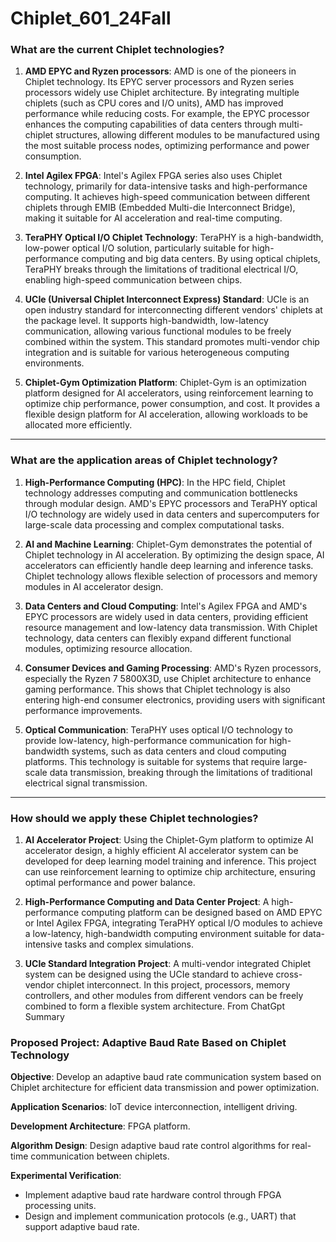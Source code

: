 # Chiplet_601_24Fall


### **What are the current Chiplet technologies?**

1. **AMD EPYC and Ryzen processors**: AMD is one of the pioneers in Chiplet technology. Its EPYC server processors and Ryzen series processors widely use Chiplet architecture. By integrating multiple chiplets (such as CPU cores and I/O units), AMD has improved performance while reducing costs. For example, the EPYC processor enhances the computing capabilities of data centers through multi-chiplet structures, allowing different modules to be manufactured using the most suitable process nodes, optimizing performance and power consumption.

2. **Intel Agilex FPGA**: Intel's Agilex FPGA series also uses Chiplet technology, primarily for data-intensive tasks and high-performance computing. It achieves high-speed communication between different chiplets through EMIB (Embedded Multi-die Interconnect Bridge), making it suitable for AI acceleration and real-time computing.

3. **TeraPHY Optical I/O Chiplet Technology**: TeraPHY is a high-bandwidth, low-power optical I/O solution, particularly suitable for high-performance computing and big data centers. By using optical chiplets, TeraPHY breaks through the limitations of traditional electrical I/O, enabling high-speed communication between chips.

4. **UCIe (Universal Chiplet Interconnect Express) Standard**: UCIe is an open industry standard for interconnecting different vendors' chiplets at the package level. It supports high-bandwidth, low-latency communication, allowing various functional modules to be freely combined within the system. This standard promotes multi-vendor chip integration and is suitable for various heterogeneous computing environments.

5. **Chiplet-Gym Optimization Platform**: Chiplet-Gym is an optimization platform designed for AI accelerators, using reinforcement learning to optimize chip performance, power consumption, and cost. It provides a flexible design platform for AI acceleration, allowing workloads to be allocated more efficiently.

---

### **What are the application areas of Chiplet technology?**

1. **High-Performance Computing (HPC)**: In the HPC field, Chiplet technology addresses computing and communication bottlenecks through modular design. AMD's EPYC processors and TeraPHY optical I/O technology are widely used in data centers and supercomputers for large-scale data processing and complex computational tasks.

2. **AI and Machine Learning**: Chiplet-Gym demonstrates the potential of Chiplet technology in AI acceleration. By optimizing the design space, AI accelerators can efficiently handle deep learning and inference tasks. Chiplet technology allows flexible selection of processors and memory modules in AI accelerator design.

3. **Data Centers and Cloud Computing**: Intel's Agilex FPGA and AMD's EPYC processors are widely used in data centers, providing efficient resource management and low-latency data transmission. With Chiplet technology, data centers can flexibly expand different functional modules, optimizing resource allocation.

4. **Consumer Devices and Gaming Processing**: AMD's Ryzen processors, especially the Ryzen 7 5800X3D, use Chiplet architecture to enhance gaming performance. This shows that Chiplet technology is also entering high-end consumer electronics, providing users with significant performance improvements.

5. **Optical Communication**: TeraPHY uses optical I/O technology to provide low-latency, high-performance communication for high-bandwidth systems, such as data centers and cloud computing platforms. This technology is suitable for systems that require large-scale data transmission, breaking through the limitations of traditional electrical signal transmission.

---

### **How should we apply these Chiplet technologies?**

1. **AI Accelerator Project**: Using the Chiplet-Gym platform to optimize AI accelerator design, a highly efficient AI accelerator system can be developed for deep learning model training and inference. This project can use reinforcement learning to optimize chip architecture, ensuring optimal performance and power balance.

2. **High-Performance Computing and Data Center Project**: A high-performance computing platform can be designed based on AMD EPYC or Intel Agilex FPGA, integrating TeraPHY optical I/O modules to achieve a low-latency, high-bandwidth computing environment suitable for data-intensive tasks and complex simulations.

3. **UCIe Standard Integration Project**: A multi-vendor integrated Chiplet system can be designed using the UCIe standard to achieve cross-vendor chiplet interconnect. In this project, processors, memory controllers, and other modules from different vendors can be freely combined to form a flexible system architecture.
From ChatGpt Summary


### **Proposed Project: Adaptive Baud Rate Based on Chiplet Technology**

**Objective**: Develop an adaptive baud rate communication system based on Chiplet architecture for efficient data transmission and power optimization.

**Application Scenarios**: IoT device interconnection, intelligent driving.

**Development Architecture**: FPGA platform.

**Algorithm Design**: Design adaptive baud rate control algorithms for real-time communication between chiplets.

**Experimental Verification**:
- Implement adaptive baud rate hardware control through FPGA processing units.
- Design and implement communication protocols (e.g., UART) that support adaptive baud rate.


